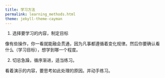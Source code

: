 ```yaml
---
title: 学习方法
permalink: learning_methods.html
theme: jekyll-theme-cayman
---
```


1. 选择要学习的内容，制定目标

像有些操作，你一看就能融会贯通，因为凡事都遵循着变化规律。然后你要确认看什么（学习目标），想学到哪一个程度。

2. 切忌急躁，循序渐进，适当练习。

看着演示的内容，要思考如此处理的原因。并动手练习。
